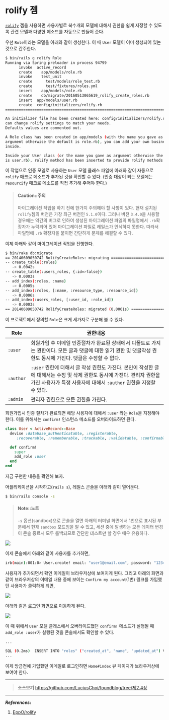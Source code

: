 # rolify 젬

[`rolify`](https://github.com/EppO/rolify) 젬을 사용하면 사용자별로 복수개의 모델에 대해서 권한을 쉽게 지정할 수 있도록 관련 모델과 다양한 메소드를 자동으로 만들어 준다.

우선 `Role`이라는 모델을 아래와 같이 생성한다. 이 때 `User` 모델이 이미 생성되어 있는 것으로 간주한다.

```bash
$ bin/rails g rolify Role                                                                       
Running via Spring preloader in process 94799
      invoke  active_record
      create    app/models/role.rb
      invoke    test_unit
      create      test/models/role_test.rb
      create      test/fixtures/roles.yml
      insert    app/models/role.rb
      create    db/migrate/20160513065619_rolify_create_roles.rb
      insert  app/models/user.rb
      create  config/initializers/rolify.rb
===============================================================================

An initializer file has been created here: config/initializers/rolify.rb, you
can change rolify settings to match your needs.
Defaults values are commented out.

A Role class has been created in app/models (with the name you gave as
argument otherwise the default is role.rb), you can add your own business logic
inside.

Inside your User class (or the name you gave as argument otherwise the default
is user.rb), rolify method has been inserted to provide rolify methods.
```

이 작업으로 인증 모델로 사용하는 `User` 모델 클래스 파일에 아래와 같이 자동으로 `rolify` 매크로 메소드가 추가된 것을 확인할 수 있다. (인증 대상이 되는 모델에는 `resourcify` 매크로 메소드를 직접 추가해 주어야 한다.)

> #### Caution::주의
> 
> 마이그레이션 작업을 하기 전에 한가지 주의해야 할 사항이 있다.
현재 설치된 `rolify`젬의 버전은 가장 최근 버전인 `5.1.0`이다. 그러나 버전 `3.4.0`을 사용할 경우에는 약간의 버그로 인하여 생성된 마이그레이션 파일의 파일명에서 `.rb`확장자가 누락되어 있어 마이그레이션 파일로 레일스가 인식하지 못한다. 따라서 파일명에 `.rb` 확장자을 붙이면 간단하게 문제를 해결할 수 있다.

이제 아래와 같이 마이그레이션 작업을 진행한다.

```bash
$ bin/rake db:migrate
== 20140609050742 RolifyCreateRoles: migrating ================================
-- create_table(:roles)
   -> 0.0042s
-- create_table(:users_roles, {:id=>false})
   -> 0.0003s
-- add_index(:roles, :name)
   -> 0.0005s
-- add_index(:roles, [:name, :resource_type, :resource_id])
   -> 0.0006s
-- add_index(:users_roles, [:user_id, :role_id])
   -> 0.0003s
== 20140609050742 RolifyCreateRoles: migrated (0.0061s) =======================
```

이 프로젝트에서 정의할 `Role`은 크게 세가지로 구분해 볼 수 있다.

|Role| 권한내용 |
|---|---|
|`:user` | 회원가입 후 이메일 인증절차가 완료된 상태에서 디폴트로 가지는 권한이다. 모든 글과 댓글에 대한 읽기 권한 및 댓글작성 권한도 동시에 가진다. 댓글은 수정할 수 없다. |
|`:author` | `:user` 권한에 더해서 글 작성 권한도 가진다. 본인이 작성한 글에 대해서는 수정 및 삭제 권한도 동시에 가진다. 관리자 권한을 가진 사용자가 특정 사용자에 대해서 `:author` 권한을 지정할 수 있다. |
|`:admin` | 관리자 권한으로 모든 권한을 가진다.|

회원가입시 인증 절차가 완료되면 해당 사용자에 대해서 `:user` 라는 `Role`을 지정해야 한다. 이를 위해서는 `confirm!` 인스턴스 메소드를 오버라이드하면 된다.

```ruby
class User < ActiveRecord::Base
  devise :database_authenticatable, :registerable,
     :recoverable, :rememberable, :trackable, :validatable, :confirmable

  def confirm!
    super
    add_role :user
  end
end
```

지금 구현한 내용을 확인해 보자.

어플리케이션을 시작하고(`rails s`), 레일스 콘솔을 아래와 같이 열어둔다.

```bash
$ bin/rails console -s
```

> #### Note::노트
> 
> `-s` 옵션(sandbox)으로 콘솔을 열면 아래의 터미널 화면에서 1번으로 표시된 부분에서 현재 `sandbox` 모드임을 알 수 있고, 세션 중에 발생하는 모든 데이터 변경이 콘솔 종료시 모두 롤백되므로 간단한 테스트만 할 경우 매우 유용하다.


![](http://i1373.photobucket.com/albums/ag392/rorlab/Photobucket%20Desktop%20-%20RORLAB/FoundBlog/2014-06-12_10-06-12_zpsf529fe9a.png)

이제 콘솔에서 아래와 같이 사용자를 추가하면,

```bash
irb(main):001:0> User.create! email: "user1@email.com", password: "12345678"
```

사용자가 추가되면서 확인 이메일이 브라우저상에 보여지게 된다. 그리고 아래의 화면과 같이 브라우저상의 이메일 내용 중에 보이는 `Confirm my account`(1번) 링크를 가입했던 사용자가 클릭하게 되면,

![](http://i1373.photobucket.com/albums/ag392/rorlab/Photobucket%20Desktop%20-%20RORLAB/FoundBlog/2014-06-12_10-20-44_zpsd5c3b835.png)

아래와 같은 로그인 화면으로 이동하게 된다.

![](http://i1373.photobucket.com/albums/ag392/rorlab/Photobucket%20Desktop%20-%20RORLAB/FoundBlog/2014-06-12_10-43-18_zpsc0c2fff1.png)


이 때 위에서 `User` 모델 클래스에서 오버라이드했던 `confirm!` 메소드가 실행될 때 `add_role :user`가 실행된 것을 콘솔에서도 확인할 수 있다.

```bash
...

SQL (0.2ms)  INSERT INTO "roles" ("created_at", "name", "updated_at") VALUES (?, ?, ?)  [["created_at", "2014-06-12 01:39:21.166149"], ["name", "user"], ["updated_at", "2014-06-12 01:39:21.166149"]]
...

```

이제 방금전에 가입했던 이메일로 로그인하면 `Home#index` 뷰 페이지가 브라우저상에 보여야 한다.

---

> **소스보기** https://github.com/LuciusChoi/foundblog/tree/제2.4장

---


_**References:**_

1. [EppO/rolify](https://github.com/EppO/rolify)

